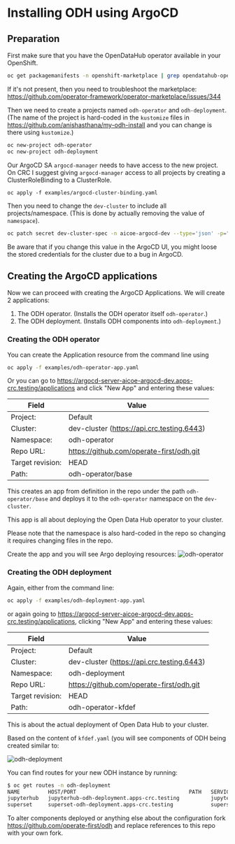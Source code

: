 # Installing ODH using ArgoCD

## Preparation

First make sure that you have the OpenDataHub operator available in your OpenShift.

```bash
oc get packagemanifests -n openshift-marketplace | grep opendatahub-operator
```

If it's not present, then you need to troubleshoot the marketplace: https://github.com/operator-framework/operator-marketplace/issues/344


Then we need to create a projects named `odh-operator` and `odh-deployment`. (The name of the project is hard-coded in the `kustomize` files in https://github.com/anishasthana/my-odh-install and you can change is there using `kustomize`.)

```bash
oc new-project odh-operator
oc new-project odh-deployment
```

Our ArgoCD SA `argocd-manager` needs to have access to the new project. On CRC I suggest giving `argocd-manager` access to all projects by creating a ClusterRoleBinding to a ClusterRole.

`oc apply -f examples/argocd-cluster-binding.yaml`

Then you need to change the `dev-cluster` to include all projects/namespace. (This is done by actually removing the value of `namespace`).

```bash
oc patch secret dev-cluster-spec -n aicoe-argocd-dev --type='json' -p="[{'op': 'replace', 'path': '/data/namespaces', 'value':''}]"
```

Be aware that if you change this value in the ArgoCD UI, you might loose the stored credentials for the cluster due to a bug in ArgoCD.

## Creating the ArgoCD applications

Now we can proceed with creating the ArgoCD Applications. We will create 2 applications:

  1. The ODH operator. (Installs the ODH operator itself `odh-operator`.)
  1. The ODH deployment. (Installs ODH components into `odh-deployment`.)

### Creating the ODH operator

You can create the Application resource from the command line using

```bash
oc apply -f examples/odh-operator-app.yaml
```

Or you can go to https://argocd-server-aicoe-argocd-dev.apps-crc.testing/applications and click "New App" and entering these values:

| Field            | Value                                                |
|------------------|------------------------------------------------------|
| Project:         | Default                                              |
| Cluster:         | dev-cluster (https://api.crc.testing.6443)           |
| Namespace:       | odh-operator                                         |
| Repo URL:        | https://github.com/operate-first/odh.git             |
| Target revision: | HEAD                                                 |
| Path:            | odh-operator/base                                    |

This creates an app from definition in the repo under the path `odh-operator/base` and deploys it to the `odh-operator` namespace on the `dev-cluster`.

This app is all about deploying the Open Data Hub operator to your cluster.

Please note that the namespace is also hard-coded in the repo so changing it requires changing files in the repo.


Create the app and you will see Argo deploying resources:
![odh-operator](./odh-operator.png "odh-operator")

### Creating the ODH deployment

Again, either from the command line:

```bash
oc apply -f examples/odh-deployment-app.yaml
```

or again going to https://argocd-server-aicoe-argocd-dev.apps-crc.testing/applications, clicking "New App" and entering these values:

| Field            | Value                                               |
|------------------|-----------------------------------------------------|
| Project:         | Default                                              |
| Cluster:         | dev-cluster (https://api.crc.testing.6443)           |
| Namespace:       | odh-deployment                                       |
| Repo URL:        | https://github.com/operate-first/odh.git             |
| Target revision: | HEAD                                                 |
| Path:            | odh-operator-kfdef                                   |

This is about the actual deployment of Open Data Hub to your cluster.

Based on the content of `kfdef.yaml` (you will see components of ODH being created similar to:

![odh-deployment](./odh-deployment.png "odh-deployment")

You can find routes for your new ODH instance by running:
```bash
$ oc get routes -n odh-deployment
NAME         HOST/PORT                                    PATH   SERVICES     PORT       TERMINATION     WILDCARD
jupyterhub   jupyterhub-odh-deployment.apps-crc.testing          jupyterhub   8080-tcp   edge/Redirect   None
superset     superset-odh-deployment.apps-crc.testing            superset     8088-tcp                   None
```


To alter components deployed or anything else about the configuration fork https://github.com/operate-first/odh and replace references to this repo with your own fork.
